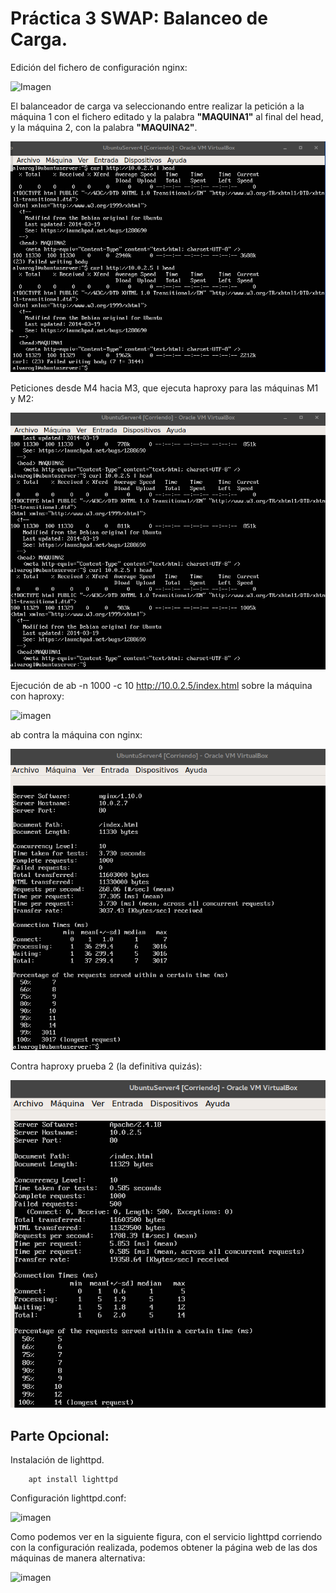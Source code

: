 # Práctica 3 SWAP: Balanceo de Carga.
Edición del fichero de configuración nginx:

![Imagen](https://github.com/juliancifuentes95/Servidores-Web-de-Altas-Prestaciones-SWAP-/blob/master/Prácticas/Práctica%203/Imágenes/Configuración%20nginx.png)

El balanceador de carga va seleccionando entre realizar la petición a la máquina 1 con el fichero editado y la palabra **"MAQUINA1"** al final del head, y la máquina 2, con la palabra **"MAQUINA2"**.

![imagen](https://github.com/juliancifuentes95/Servidores-Web-de-Altas-Prestaciones-SWAP-/blob/master/Prácticas/Práctica%203/Imágenes/Balanceador%20de%20carga.png)

Peticiones desde M4 hacia M3, que ejecuta haproxy para las máquinas M1 y M2:

![imagen](https://github.com/juliancifuentes95/Servidores-Web-de-Altas-Prestaciones-SWAP-/blob/master/Prácticas/Práctica%203/Imágenes/Peticiones.png)

Ejecución de ab -n 1000 -c 10 http://10.0.2.5/index.html sobre la máquina con haproxy:

![imagen](https://github.com/juliancifuentes95/Servidores-Web-de-Altas-Prestaciones-SWAP-/blob/master/Prácticas/Práctica%203/Imágenes/Ejecución.png)

ab contra la máquina con nginx:

![imagen](https://github.com/juliancifuentes95/Servidores-Web-de-Altas-Prestaciones-SWAP-/blob/master/Prácticas/Práctica%203/Imágenes/AB%20nginx.png)

Contra haproxy prueba 2 (la definitiva quizás):

![imagen](https://github.com/juliancifuentes95/Servidores-Web-de-Altas-Prestaciones-SWAP-/blob/master/Prácticas/Práctica%203/Imágenes/Haproxy.png)

## Parte Opcional: 

Instalación de lighttpd.

		apt install lighttpd

Configuración lighttpd.conf:

![imagen](https://github.com/juliancifuentes95/Servidores-Web-de-Altas-Prestaciones-SWAP-/blob/master/Prácticas/Práctica%203/Imágenes/Configuración%20lighttpd.png)

Como podemos ver en la siguiente figura, con el servicio lighttpd corriendo con la configuración realizada, podemos obtener la página web de las dos máquinas de manera alternativa:

![imagen](https://github.com/juliancifuentes95/Servidores-Web-de-Altas-Prestaciones-SWAP-/blob/master/Prácticas/Práctica%203/Imágenes/Web%20dos%20máquinas.png)

